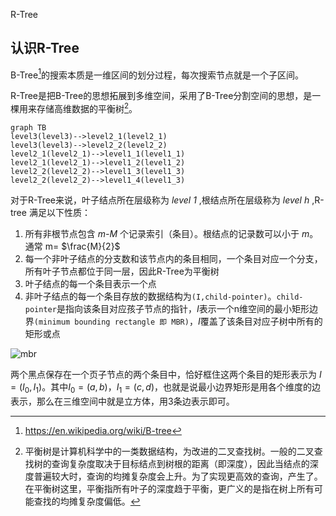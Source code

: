 R-Tree

## 认识R-Tree

B-Tree[^1]的搜索本质是一维区间的划分过程，每次搜索节点就是一个子区间。

R-Tree是把B-Tree的思想拓展到多维空间，采用了B-Tree分割空间的思想，是一棵用来存储高维数据的平衡树[^2]。



```mermaid
graph TB
level3(level3)-->level2_1(level2_1)
level3(level3)-->level2_2(level2_2)
level2_1(level2_1)-->level1_1(level1_1)
level2_1(level2_1)-->level1_2(level1_2)
level2_2(level2_2)-->level1_3(level1_3)
level2_2(level2_2)-->level1_4(level1_3)
```



对于R-Tree来说，叶子结点所在层级称为 *level 1* ,根结点所在层级称为 *level h* ,R-tree 满足以下性质：

1. 所有非根节点包含 *m-M* 个记录索引（条目）。根结点的记录数可以小于 *m*。通常 m= $\frac{M}{2}$
1. 每一个非叶子结点的分支数和该节点内的条目相同，一个条目对应一个分支，所有叶子节点都位于同一层，因此R-Tree为平衡树
1. 叶子结点的每一个条目表示一个点
1. 非叶子结点的每一个条目存放的数据结构为`(I,child-pointer)`。`child-pointer`是指向该条目对应孩子节点的指针，*I*表示一个n维空间的最小矩形边界`(minimum bounding rectangle 即 MBR)`，*I*覆盖了该条目对应子树中所有的矩形或点

![mbr](https://s2.loli.net/2022/01/24/yfkvQDZR5wtSWBC.png)

两个黑点保存在一个页子节点的两个条目中，恰好框住这两个条目的矩形表示为 $I=(I_0,I_1)$。其中$I_0=(a,b)$，$I_1=(c,d)$，也就是说最小边界矩形是用各个维度的边表示，那么在三维空间中就是立方体，用3条边表示即可。

[^1]:https://en.wikipedia.org/wiki/B-tree
[^2]:平衡树是计算机科学中的一类数据结构，为改进的二叉查找树。一般的二叉查找树的查询复杂度取决于目标结点到树根的距离（即深度），因此当结点的深度普遍较大时，查询的均摊复杂度会上升。为了实现更高效的查询，产生了。在平衡树这里，平衡指所有叶子的深度趋于平衡，更广义的是指在树上所有可能查找的均摊复杂度偏低。

